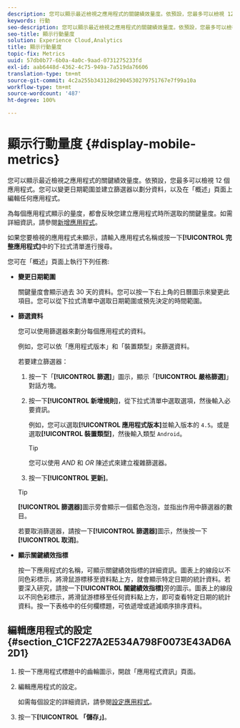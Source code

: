 ```yaml
---
description: 您可以顯示最近檢視之應用程式的關鍵績效量度。依預設，您最多可以檢視 12 個應用程式。您可以變更日期範圍並建立篩選器以劃分資料，以及在「概述」頁面上編輯任何應用程式。
keywords: 行動
seo-description: 您可以顯示最近檢視之應用程式的關鍵績效量度。依預設，您最多可以檢視 12 個應用程式。您可以變更日期範圍並建立篩選器以劃分資料，以及在「概述」頁面上編輯任何應用程式。
seo-title: 顯示行動量度
solution: Experience Cloud,Analytics
title: 顯示行動量度
topic-fix: Metrics
uuid: 57db0b77-6b0a-4a0c-9aad-0731275233fd
exl-id: aab6448d-4362-4c75-949a-7a519da76606
translation-type: tm+mt
source-git-commit: 4c2a255b343128d2904530279751767e7f99a10a
workflow-type: tm+mt
source-wordcount: '487'
ht-degree: 100%

---
```


# 顯示行動量度 {#display-mobile-metrics}

您可以顯示最近檢視之應用程式的關鍵績效量度。依預設，您最多可以檢視 12 個應用程式。您可以變更日期範圍並建立篩選器以劃分資料，以及在「概述」頁面上編輯任何應用程式。

為每個應用程式顯示的量度，都會反映您建立應用程式時所選取的關鍵量度。如需詳細資訊，請參閱[新增應用程式](/help/using/manage-apps/t-new-app.md)。

如果您要檢視的應用程式未顯示，請輸入應用程式名稱或按一下&#x200B;**[!UICONTROL 完整應用程式]**&#x200B;中的下拉式清單進行搜尋。

您可在「概述」頁面上執行下列任務:

* **變更日期範圍**

   關鍵量度會顯示過去 30 天的資料。您可以按一下右上角的日曆圖示來變更此項目。您可以從下拉式清單中選取日期範圍或預先決定的時間範圍。

* **篩選資料**

   您可以使用篩選器來劃分每個應用程式的資料。

   例如，您可以依「應用程式版本」和「裝置類型」來篩選資料。

   若要建立篩選器：

   1. 按一下「**[!UICONTROL 篩選]**」圖示，顯示「**[!UICONTROL 嚴格篩選]**」對話方塊。
   1. 按一下&#x200B;**[!UICONTROL 新增規則]**，從下拉式清單中選取選項，然後輸入必要資訊。

      例如，您可以選取&#x200B;**[!UICONTROL 應用程式版本]**&#x200B;並輸入版本的 `4.5`。或是選取&#x200B;**[!UICONTROL 裝置類型]**，然後輸入類型 `Android`。

      >[!TIP]
      >
      >您可以使用 *AND* 和 *OR* 陳述式來建立複雜篩選器。

   1. 按一下&#x200B;**[!UICONTROL 更新]**。
   >[!TIP]
   >
   >**[!UICONTROL 篩選器]**&#x200B;圖示旁會顯示一個藍色泡泡，並指出作用中篩選器的數目。

   若要取消篩選器，請按一下&#x200B;**[!UICONTROL 篩選器]**&#x200B;圖示，然後按一下&#x200B;**[!UICONTROL 取消]**。

* **顯示關鍵績效指標**

   按一下應用程式的名稱，可顯示關鍵績效指標的詳細資訊。圖表上的線段以不同色彩標示，將滑鼠游標移至資料點上方，就會顯示特定日期的統計資料。若要深入研究，請按一下&#x200B;**[!UICONTROL 關鍵績效指標]**&#x200B;旁的圖示。圖表上的線段以不同色彩標示，將滑鼠游標移至任何資料點上方，即可查看特定日期的統計資料。按一下表格中的任何欄標題，可依遞增或遞減順序排序資料。

## 編輯應用程式的設定 {#section_C1CF227A2E534A798F0073E43AD6A2D1}

1. 按一下應用程式標題中的齒輪圖示，開啟「應用程式資訊」頁面。
1. 編輯應用程式的設定。

   如需每個設定的詳細資訊，請參閱[設定應用程式](/help/using/c-manage-app-settings/c-mob-confg-app/c-mob-confg-app.md)。

1. 按一下&#x200B;**[!UICONTROL 「儲存」]**。
